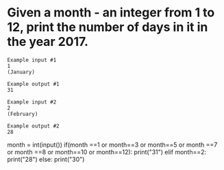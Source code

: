 # Given a month - an integer from 1 to 12, print the number of days in it in the year 2017.

~~~
Example input #1
1
(January)

Example output #1
31
~~~
~~~
Example input #2
2
(February)

Example output #2
28

~~~

month = int(input())
if(month ==1 or month==3 or month==5 or month ==7 or month ==8 or month==10 or month==12):
  print("31")
elif month==2:
  print("28")
else:
    print("30")
